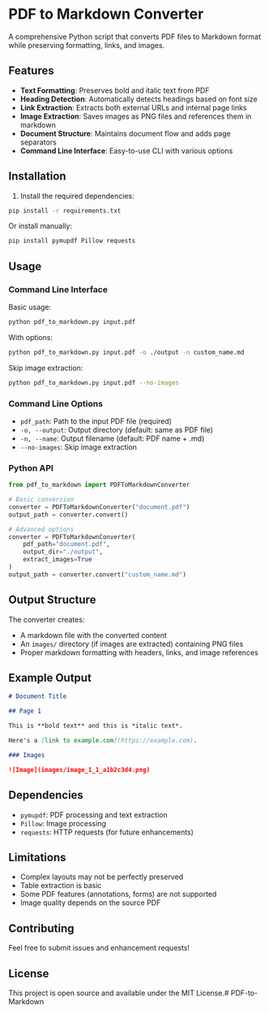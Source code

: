 # PDF to Markdown Converter

A comprehensive Python script that converts PDF files to Markdown format while preserving formatting, links, and images.

## Features

- **Text Formatting**: Preserves bold and italic text from PDF
- **Heading Detection**: Automatically detects headings based on font size
- **Link Extraction**: Extracts both external URLs and internal page links
- **Image Extraction**: Saves images as PNG files and references them in markdown
- **Document Structure**: Maintains document flow and adds page separators
- **Command Line Interface**: Easy-to-use CLI with various options

## Installation

1. Install the required dependencies:
```bash
pip install -r requirements.txt
```

Or install manually:
```bash
pip install pymupdf Pillow requests
```

## Usage

### Command Line Interface

Basic usage:
```bash
python pdf_to_markdown.py input.pdf
```

With options:
```bash
python pdf_to_markdown.py input.pdf -o ./output -n custom_name.md
```

Skip image extraction:
```bash
python pdf_to_markdown.py input.pdf --no-images
```

### Command Line Options

- `pdf_path`: Path to the input PDF file (required)
- `-o, --output`: Output directory (default: same as PDF file)
- `-n, --name`: Output filename (default: PDF name + .md)
- `--no-images`: Skip image extraction

### Python API

```python
from pdf_to_markdown import PDFToMarkdownConverter

# Basic conversion
converter = PDFToMarkdownConverter("document.pdf")
output_path = converter.convert()

# Advanced options
converter = PDFToMarkdownConverter(
    pdf_path="document.pdf",
    output_dir="./output",
    extract_images=True
)
output_path = converter.convert("custom_name.md")
```

## Output Structure

The converter creates:
- A markdown file with the converted content
- An `images/` directory (if images are extracted) containing PNG files
- Proper markdown formatting with headers, links, and image references

## Example Output

```markdown
# Document Title

## Page 1

This is **bold text** and this is *italic text*.

Here's a [link to example.com](https://example.com).

### Images

![Image](images/image_1_1_a1b2c3d4.png)
```

## Dependencies

- `pymupdf`: PDF processing and text extraction
- `Pillow`: Image processing
- `requests`: HTTP requests (for future enhancements)

## Limitations

- Complex layouts may not be perfectly preserved
- Table extraction is basic
- Some PDF features (annotations, forms) are not supported
- Image quality depends on the source PDF

## Contributing

Feel free to submit issues and enhancement requests!

## License

This project is open source and available under the MIT License.# PDF-to-Markdown
